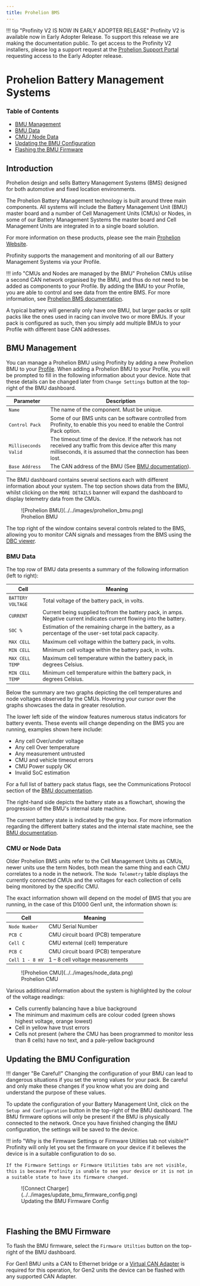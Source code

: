 ```yaml
---
title: Prohelion BMS
---
```


!!! tip "Profinity V2 IS NOW IN EARLY ADOPTER RELEASE"
    Profinity V2 is available now in Early Adopter Release.  To support this release we are making the documentation public.  To get access to the Profinity V2 installers, please log a support request at the [Prohelion Support Portal](https://prohelion.atlassian.net/servicedesk/customer/portals) requesting access to the Early Adopter release.

# Prohelion Battery Management Systems

### Table of Contents

- [BMU Management](#bmu-management)
- [BMU Data](#bmu-data)
- [CMU / Node Data](#cmu-or-node-data)
- [Updating the BMU Configuration](#updating-the-bmu-configuration)
- [Flashing the BMU Firmware](#flashing-the-bmu-firmware)

## Introduction

Prohelion design and sells Battery Management Systems (BMS) designed for both automotive and fixed location environments.

The Prohelion Battery Management technology is built around three main components. All systems will include the Battery Management Unit (BMU) master board and a number of Cell Management Units (CMUs) or Nodes, in some of our Battery Management Systems the master board and Cell Management Units are integrated in to a single board solution.

For more information on these products, please see the main [Prohelion Website](https://www.prohelion.com/product-category/bms/).

Profinity supports the management and monitoring of all our Battery Management Systems via your Profile.

!!! info "CMUs and Nodes are managed by the BMU"
    Prohelion CMUs utilise a second CAN network organised by the BMU, and thus do not need to be added as components to your Profile. By adding the BMU to your Profile, you are able to control and see data from the entire BMS. For more information, see [Prohelion BMS documentation](../../../../Battery_Management_Systems/index.md).

A typical battery will generally only have one BMU, but larger packs or split packs like the ones used in racing can involve two or more BMUs.  If your pack is configured as such, then you simply add multiple BMUs to your Profile with different base CAN addresses.

## BMU Management

You can manage a Prohelion BMU using Profinity by adding a new Prohelion BMU to your [Profile](../../Getting_Started/Profiles.md). When adding a Prohelion BMU to your Profile, you will be prompted to fill in the following information about your device. Note that these details can be changed later from `Change Settings` button at the top-right of the BMU dashboard.

<!-- Finish this -->
|Parameter                  |Description                                                                                         |
|---------------------------|----------------------------------------------------------------------------------------------------|
|`Name`                     | The name of the component. Must be unique.                                                         |
|`Control Pack`             | Some of our BMS units can be software controlled from Profinity, to enable this you need to enable the Control Pack option. |
|`Milliseconds Valid`       | The timeout time of the device. If the network has not received any traffic from this device after this many milliseconds, it is assumed that the connection has been lost. |
|`Base Address`             | The CAN address of the BMU (See [BMU documentation](../../../../Battery_Management_Systems/index.md)). |

The BMU dashboard contains several sections each with different information about your system. The top section shows data from the BMU, whilst clicking on the `MORE DETAILS` banner will expand the dashboard to display telemetry data from the CMUs.

<figure markdown>
![Prohelion BMU](../../images/prohelion_bmu.png)
<figcaption>Prohelion BMU</figcaption>
</figure>

The top right of the window contains several controls related to the BMS, allowing you to monitor CAN signals and messages from the BMS using the [DBC viewer](../../CAN_Utilities/CAN_Bus_DBC.md).

### BMU Data

The top row of BMU data presents a summary of the following information (left to right):

| Cell              | Meaning                                                                                                                |
|-------------------|------------------------------------------------------------------------------------------------------------------------|
| `BATTERY VOLTAGE` | Total voltage of the battery pack, in volts.                                                                           |
| `CURRENT`         | Current being supplied to/from the battery pack, in amps. Negative current indicates current flowing into the battery. |
| `SOC %`           | Estimation of the remaining charge in the battery, as a percentage of the user-set total pack capacity.                |
| `MAX CELL`        | Maximum cell voltage within the battery pack, in volts.                                                                |
| `MIN CELL`        | Minimum cell voltage within the battery pack, in volts.                                                                |
| `MAX CELL TEMP`   | Maximum cell temperature within the battery pack, in degrees Celsius.                                                  |
| `MIN CELL TEMP`   | Minimum cell temperature within the battery pack, in degrees Celsius.                                                  |


Below the summary are two graphs depicting the cell temperatures and node voltages observed by the CMUs. Hovering your cursor over the graphs showcases the data in greater resolution.

The lower left side of the window features numerous status indicators for battery events. These events will change depending on the BMS you are running, examples shown here include:

- Any cell Over/under voltage
- Any cell Over temperature
- Any measurement untrusted
- CMU and vehicle timeout errors
- CMU Power supply OK
- Invalid SoC estimation

For a full list of battery pack status flags, see the Communications Protocol section of the [BMU documentation](../../../../Battery_Management_Systems/index.md).

The right-hand side depicts the battery state as a flowchart, showing the progression of the BMU's internal state machine. 

The current battery state is indicated by the gray box. For more information regarding the different battery states and the internal state machine, see the [BMU documentation](../../../../Battery_Management_Systems/index.md).

### CMU or Node Data

Older Prohelion BMS units refer to the Cell Management Units as CMUs, newer units use the term Nodes, both mean the same thing and each CMU correlates to a node in the network. The `Node Telemetry` table displays the currently connected CMUs and the voltages for each collection of cells being monitored by the specific CMU. 

The exact information shown will depend on the model of BMS that you are running, in the case of this D1000 Gen1 unit, the information shown is:

| Cell            | Meaning                             |
|-----------------|-------------------------------------|
| `Node Number`   | CMU Serial Number                   |
| `PCB C`         | CMU circuit board (PCB) temperature |
| `Cell C`        | CMU external (cell) temperature     |
| `PCB C`         | CMU circuit board (PCB) temperature |
| `Cell 1 - 8 mV` | 1 – 8 cell voltage measurements     | 

<figure markdown>
![Prohelion CMU](../../images/node_data.png)
<figcaption>Prohelion CMU</figcaption>
</figure>

Various additional information about the system is highlighted by the colour of the voltage readings:

- Cells currently balancing have a blue background
- The minimum and maximum cells <!--have bold text and -->are colour coded (green shows highest voltage, orange lowest)
- Cell in yellow have trust errors
- Cells not present (where the CMU has been programmed to monitor less than 8 cells) have no text, and a pale-yellow background

## Updating the BMU Configuration

!!! danger "Be Careful!"
    Changing the configuration of your BMU can lead to dangerous situations if you set the wrong values for your pack.  Be careful and only make these changes if you know what you are doing and understand the purpose of these values.

To update the configuration of your Battery Management Unit, click on the `Setup and Configuration` button in the top-right of the BMU dashboard. The BMU firmware options will only be present if the BMU is physically connected to the network. Once you have finished changing the BMU configuration, the settings will be saved to the device.

!!! info "Why is the Firmware Settings or Firmware Utilities tab not visible?"
    Profinity will only let you set the firmware on your device if it believes the device is in a suitable configuration to do so.  
    
    If the Firmware Settings or Firmware Utilities tabs are not visible, this is because Profinity is unable to see your device or it is not in a suitable state to have its firmware changed.


<figure markdown>
![Connect Charger](../../images/update_bmu_firmware_config.png)
<figcaption>Updating the BMU Firmware Config</figcaption>
</figure>
<br>

## Flashing the BMU Firmware

To flash the BMU firmware, select the `Firmware Utilties` button on the top-right of the BMU dashboard.  

For Gen1 BMU units a CAN to Ethernet bridge or a [Virtual CAN Adapter](../Adaptors/Virtual_CAN_Adapter.md) is required for this operation, for Gen2 units the device can be flashed with any supported CAN Adapter.